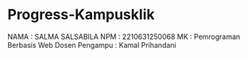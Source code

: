 # Progress-Kampusklik
NAMA : SALMA SALSABILA
NPM : 2210631250068
MK : Pemrograman Berbasis Web
Dosen Pengampu : Kamal Prihandani
